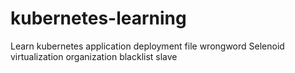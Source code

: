 # kubernetes-learning
Learn kubernetes application deployment file wrongword Selenoid
virtualization organization blacklist slave